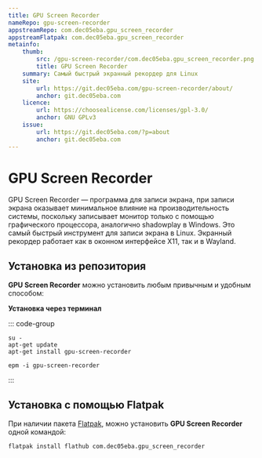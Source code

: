 ```yaml
---
title: GPU Screen Recorder
nameRepo: gpu-screen-recorder
appstreamRepo: com.dec05eba.gpu_screen_recorder
appstreamFlatpak: com.dec05eba.gpu_screen_recorder
metainfo:
    thumb:
        src: /gpu-screen-recorder/com.dec05eba.gpu_screen_recorder.png
        title: GPU Screen Recorder
    summary: Самый быстрый экранный рекордер для Linux
    site:
        url: https://git.dec05eba.com/gpu-screen-recorder/about/
        anchor: git.dec05eba.com
    licence:
        url: https://choosealicense.com/licenses/gpl-3.0/
        anchor: GNU GPLv3
    issue:
        url: https://git.dec05eba.com/?p=about
        anchor: git.dec05eba.com
---
```


# GPU Screen Recorder

 GPU Screen Recorder — программа для записи экрана, при записи экрана оказывает минимальное влияние на производительность системы, поскольку записывает монитор только с помощью графического процессора, аналогично shadowplay в Windows. Это самый быстрый инструмент для записи экрана в Linux. Экранный рекордер работает как в оконном интерфейсе X11, так и в Wayland.

 ## Установка из репозитория

**GPU Screen Recorder** можно установить любым привычным и удобным способом:

<!--@include: ./parts/install/software-repo.md-->

**Установка через терминал**

::: code-group

```shell[apt-get]
su -
apt-get update
apt-get install gpu-screen-recorder
```
```shell[epm]
epm -i gpu-screen-recorder
```
:::

## Установка c помощью Flatpak

При наличии пакета [Flatpak](/flatpak), можно установить **GPU Screen Recorder** одной командой:

```shell
flatpak install flathub com.dec05eba.gpu_screen_recorder
```

<!--@include: ./parts/install/software-flatpak.md-->

 